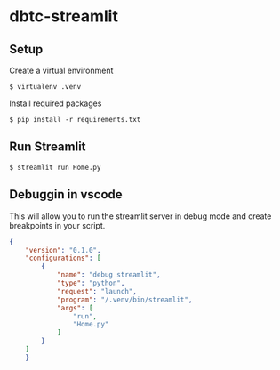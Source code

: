 # dbtc-streamlit

## Setup

Create a virtual environment

```
$ virtualenv .venv
```

Install required packages

```
$ pip install -r requirements.txt
```

## Run Streamlit

```
$ streamlit run Home.py
```

## Debuggin in vscode

This will allow you to run the streamlit server in debug mode and create breakpoints in your script.

```json
{
    "version": "0.1.0",
    "configurations": [
        {
            "name": "debug streamlit",
            "type": "python",
            "request": "launch",
            "program": "/.venv/bin/streamlit",
            "args": [
                "run",
                "Home.py"
            ]
        }
    ]
    }
```
